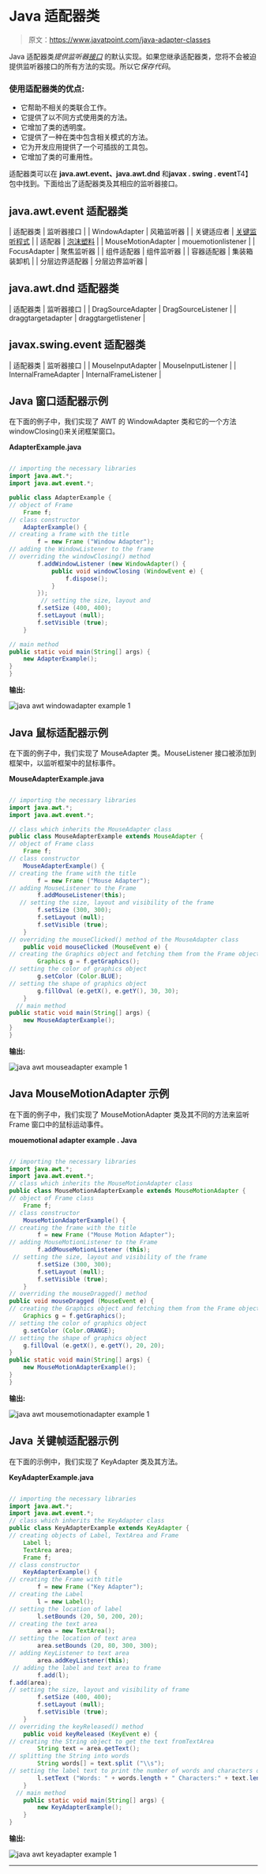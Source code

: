 # Java 适配器类

> 原文：<https://www.javatpoint.com/java-adapter-classes>

Java 适配器类*提供监听器[接口](interface-in-java)* 的默认实现。如果您继承适配器类，您将不会被迫提供监听器接口的所有方法的实现。所以它*保存代码*。

### 使用适配器类的优点:

*   它帮助不相关的类联合工作。
*   它提供了以不同方式使用类的方法。
*   它增加了类的透明度。
*   它提供了一种在类中包含相关模式的方法。
*   它为开发应用提供了一个可插拔的工具包。
*   它增加了类的可重用性。

适配器类可以在 **java.awt.event、java.awt.dnd** 和**javax . swing . event**T4】包中找到。下面给出了适配器类及其相应的监听器接口。

## java.awt.event 适配器类

| 适配器类 | 监听器接口 |
| WindowAdapter | 风箱监听器 |
| 关键适应者 | [关键监听程式](java-keylistener) |
| 适配器 | [泡沫塑料](java-mouselistener) |
| MouseMotionAdapter | mouemotionlistener |
| FocusAdapter | 聚焦监听器 |
| 组件适配器 | 组件监听器 |
| 容器适配器 | 集装箱装卸机 |
| 分层边界适配器 | 分层边界监听器 |

## java.awt.dnd 适配器类

| 适配器类 | 监听器接口 |
| DragSourceAdapter | DragSourceListener |
| draggtargetadapter | draggtargetlistener |

## javax.swing.event 适配器类

| 适配器类 | 监听器接口 |
| MouseInputAdapter | MouseInputListener |
| InternalFrameAdapter | InternalFrameListener |

## Java 窗口适配器示例

在下面的例子中，我们实现了 AWT 的 WindowAdapter 类和它的一个方法 windowClosing()来关闭框架窗口。

**AdapterExample.java**

```java

// importing the necessary libraries
import java.awt.*;  
import java.awt.event.*;  

public class AdapterExample {
// object of Frame  
    Frame f;  
// class constructor
    AdapterExample() {  
// creating a frame with the title
        f = new Frame ("Window Adapter");  
// adding the WindowListener to the frame
// overriding the windowClosing() method 
        f.addWindowListener (new WindowAdapter() {  
            public void windowClosing (WindowEvent e) {  
                f.dispose();  
            }  
        });  
         // setting the size, layout and 
        f.setSize (400, 400);  
        f.setLayout (null);  
        f.setVisible (true);  
    }  

// main method
public static void main(String[] args) {  
    new AdapterExample();  
}  
}  

```

**输出:**

![java awt windowadapter example 1](../img/91e59799f761acbb76a160a6c6665583.png)

## Java 鼠标适配器示例

在下面的例子中，我们实现了 MouseAdapter 类。MouseListener 接口被添加到框架中，以监听框架中的鼠标事件。

**MouseAdapterExample.java**

```java

// importing the necessary libraries
import java.awt.*;  
import java.awt.event.*;  

// class which inherits the MouseAdapter class
public class MouseAdapterExample extends MouseAdapter {  
// object of Frame class
    Frame f;  
// class constructor
    MouseAdapterExample() {  
// creating the frame with the title
        f = new Frame ("Mouse Adapter");  
// adding MouseListener to the Frame
        f.addMouseListener(this);  
   // setting the size, layout and visibility of the frame
        f.setSize (300, 300);  
        f.setLayout (null);  
        f.setVisible (true);  
    }  
// overriding the mouseClicked() method of the MouseAdapter class
    public void mouseClicked (MouseEvent e) {  
// creating the Graphics object and fetching them from the Frame object using getGraphics() method
        Graphics g = f.getGraphics();  
// setting the color of graphics object
        g.setColor (Color.BLUE);  
// setting the shape of graphics object
        g.fillOval (e.getX(), e.getY(), 30, 30);  
    }  
  // main method
public static void main(String[] args) {  
    new MouseAdapterExample();  
}  
}  

```

**输出:**

![java awt mouseadapter example 1](../img/c150d114eff8ec76d6a583a5d3730335.png)

## Java MouseMotionAdapter 示例

在下面的例子中，我们实现了 MouseMotionAdapter 类及其不同的方法来监听 Frame 窗口中的鼠标运动事件。

**mouemotional adapter example . Java**

```java

// importing the necessary libraries
import java.awt.*;  
import java.awt.event.*;  
// class which inherits the MouseMotionAdapter class
public class MouseMotionAdapterExample extends MouseMotionAdapter {   
// object of Frame class
    Frame f;  
// class constructor
    MouseMotionAdapterExample() {  
// creating the frame with the title
        f = new Frame ("Mouse Motion Adapter");  
// adding MouseMotionListener to the Frame
        f.addMouseMotionListener (this);  
 // setting the size, layout and visibility of the frame
        f.setSize (300, 300);  
        f.setLayout (null);  
        f.setVisible (true);  
    }  
// overriding the mouseDragged() method 
public void mouseDragged (MouseEvent e) {  
// creating the Graphics object and fetching them from the Frame object using getGraphics() method
    Graphics g = f.getGraphics();  
// setting the color of graphics object
    g.setColor (Color.ORANGE);  
// setting the shape of graphics object
    g.fillOval (e.getX(), e.getY(), 20, 20);  
}  
public static void main(String[] args) {  
    new MouseMotionAdapterExample();  
}  
}  

```

**输出:**

![java awt mousemotionadapter example 1](../img/608a1ccbbe24f0bb82bb694539751c7b.png)

## Java 关键帧适配器示例

在下面的示例中，我们实现了 KeyAdapter 类及其方法。

**KeyAdapterExample.java**

```java

// importing the necessary libraries
import java.awt.*;  
import java.awt.event.*;  
// class which inherits the KeyAdapter class
public class KeyAdapterExample extends KeyAdapter {  
// creating objects of Label, TextArea and Frame
    Label l;  
    TextArea area;  
    Frame f;  
// class constructor
    KeyAdapterExample() {  
// creating the Frame with title
        f = new Frame ("Key Adapter");  
// creating the Label
        l = new Label();  
// setting the location of label 
        l.setBounds (20, 50, 200, 20);  
// creating the text area
        area = new TextArea();
// setting the location of text area  
        area.setBounds (20, 80, 300, 300);  
// adding KeyListener to text area
        area.addKeyListener(this);  
 // adding the label and text area to frame
        f.add(l);
f.add(area);  
// setting the size, layout and visibility of frame
        f.setSize (400, 400);  
        f.setLayout (null);  
        f.setVisible (true);  
    }  
// overriding the keyReleased() method 
    public void keyReleased (KeyEvent e) {  
// creating the String object to get the text fromTextArea 
        String text = area.getText();  
// splitting the String into words
        String words[] = text.split ("\\s");  
// setting the label text to print the number of words and characters of given string
        l.setText ("Words: " + words.length + " Characters:" + text.length());  
    }  
  // main method
    public static void main(String[] args) {  
        new KeyAdapterExample();  
    }  
}  

```

**输出:**

![java awt keyadapter example 1](../img/4ab8320f4431c1410656078b06436f89.png)

* * *